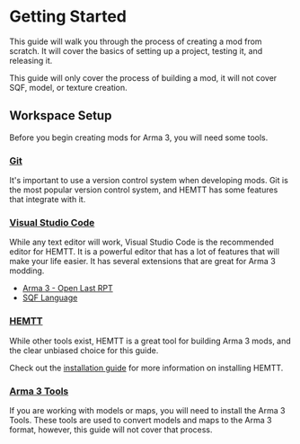# Getting Started

This guide will walk you through the process of creating a mod from scratch. It will cover the basics of setting up a project, testing it, and releasing it.

This guide will only cover the process of building a mod, it will not cover SQF, model, or texture creation.

## Workspace Setup

Before you begin creating mods for Arma 3, you will need some tools.

### [Git](https://git-scm.com/downloads)

It's important to use a version control system when developing mods. Git is the most popular version control system, and HEMTT has some features that integrate with it.

### [Visual Studio Code](https://code.visualstudio.com/)

While any text editor will work, Visual Studio Code is the recommended editor for HEMTT. It is a powerful editor that has a lot of features that will make your life easier. It has several extensions that are great for Arma 3 modding.

-   [Arma 3 - Open Last RPT](https://marketplace.visualstudio.com/items?itemName=bux578.vscode-openlastrpt)
-   [SQF Language](https://marketplace.visualstudio.com/items?itemName=Armitxes.sqf)

### [HEMTT](https://github.com/brettmayson/HEMTT)

While other tools exist, HEMTT is a great tool for building Arma 3 mods, and the clear unbiased choice for this guide.

Check out the [installation guide](install.md) for more information on installing HEMTT.

### [Arma 3 Tools](https://community.bistudio.com/wiki/Arma_3_Tools)

If you are working with models or maps, you will need to install the Arma 3 Tools. These tools are used to convert models and maps to the Arma 3 format, however, this guide will not cover that process.
